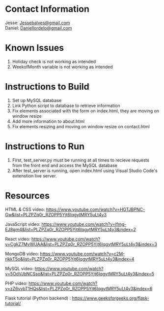 # Contact Information
Jesse: Jessebalves@gmail.com  
Daniel: Daniellordelo@gmail.com

# Known Issues
1) Holiday check is not working as intended
2) WeekofMonth variable is not working as intended

# Instructions to Build
1) Set up MySQL database
2) Link Python script to database to retrieve information
3) Fix elements associated with the form on index.html, they are moving on window resize
4) Add more information to about.html
5) Fix elements resizing and moving on window resize on contact.html

# Instructions to Run
1) First, test_server.py must be running at all times to recieve requests from the front end and access the MySQL database
2) After test_server is running, open index.html using Visual Studio Code's extenstion live server.
 
# Resources
HTML & CSS video: https://www.youtube.com/watch?v=HGTJBPNC-Gw&list=PLZPZq0r_RZOPP5Yjt6IqgytMRY5uLt4y3  

JavaScript video: https://www.youtube.com/watch?v=lfmg-EJ8gm4&list=PLZPZq0r_RZOPP5Yjt6IqgytMRY5uLt4y3&index=2  

React video: https://www.youtube.com/watch?v=CgkZ7MvWUAA&list=PLZPZq0r_RZOPP5Yjt6IqgytMRY5uLt4y3&index=3  

MongoDB video: https://www.youtube.com/watch?v=c2M-rlkkT5o&list=PLZPZq0r_RZOPP5Yjt6IqgytMRY5uLt4y3&index=4  

MySQL video: https://www.youtube.com/watch?v=5OdVJbNCSso&list=PLZPZq0r_RZOPP5Yjt6IqgytMRY5uLt4y3&index=5  

PHP video: https://www.youtube.com/watch?v=zZ6vybT1HQs&list=PLZPZq0r_RZOPP5Yjt6IqgytMRY5uLt4y3&index=6 
  
Flask tutorial (Python backend) : https://www.geeksforgeeks.org/flask-tutorial/  
